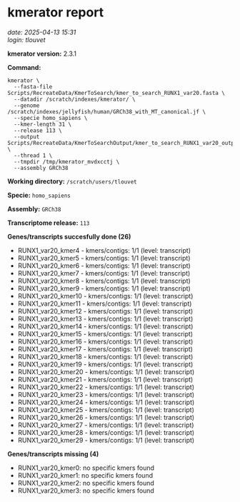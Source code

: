 # kmerator report
*date: 2025-04-13 15:31*  
*login: tlouvet*

**kmerator version:** 2.3.1

**Command:**

```
kmerator \
  --fasta-file Scripts/RecreateData/KmerToSearch/kmer_to_search_RUNX1_var20.fasta \
  --datadir /scratch/indexes/kmerator/ \
  --genome /scratch/indexes/jellyfish/human/GRCh38_with_MT_canonical.jf \
  --specie homo_sapiens \
  --kmer-length 31 \
  --release 113 \
  --output Scripts/RecreateData/KmerToSearchOutput/kmer_to_search_RUNX1_var20_output \
  --thread 1 \
  --tmpdir /tmp/kmerator_mvdxcctj \
  --assembly GRCh38
```

**Working directory:** `/scratch/users/tlouvet`

**Specie:** `homo_sapiens`

**Assembly:** `GRCh38`

**Transcriptome release:** `113`

**Genes/transcripts succesfully done (26)**

- RUNX1_var20_kmer4 - kmers/contigs: 1/1 (level: transcript)
- RUNX1_var20_kmer5 - kmers/contigs: 1/1 (level: transcript)
- RUNX1_var20_kmer6 - kmers/contigs: 1/1 (level: transcript)
- RUNX1_var20_kmer7 - kmers/contigs: 1/1 (level: transcript)
- RUNX1_var20_kmer8 - kmers/contigs: 1/1 (level: transcript)
- RUNX1_var20_kmer9 - kmers/contigs: 1/1 (level: transcript)
- RUNX1_var20_kmer10 - kmers/contigs: 1/1 (level: transcript)
- RUNX1_var20_kmer11 - kmers/contigs: 1/1 (level: transcript)
- RUNX1_var20_kmer12 - kmers/contigs: 1/1 (level: transcript)
- RUNX1_var20_kmer13 - kmers/contigs: 1/1 (level: transcript)
- RUNX1_var20_kmer14 - kmers/contigs: 1/1 (level: transcript)
- RUNX1_var20_kmer15 - kmers/contigs: 1/1 (level: transcript)
- RUNX1_var20_kmer16 - kmers/contigs: 1/1 (level: transcript)
- RUNX1_var20_kmer17 - kmers/contigs: 1/1 (level: transcript)
- RUNX1_var20_kmer18 - kmers/contigs: 1/1 (level: transcript)
- RUNX1_var20_kmer19 - kmers/contigs: 1/1 (level: transcript)
- RUNX1_var20_kmer20 - kmers/contigs: 1/1 (level: transcript)
- RUNX1_var20_kmer21 - kmers/contigs: 1/1 (level: transcript)
- RUNX1_var20_kmer22 - kmers/contigs: 1/1 (level: transcript)
- RUNX1_var20_kmer23 - kmers/contigs: 1/1 (level: transcript)
- RUNX1_var20_kmer24 - kmers/contigs: 1/1 (level: transcript)
- RUNX1_var20_kmer25 - kmers/contigs: 1/1 (level: transcript)
- RUNX1_var20_kmer26 - kmers/contigs: 1/1 (level: transcript)
- RUNX1_var20_kmer27 - kmers/contigs: 1/1 (level: transcript)
- RUNX1_var20_kmer28 - kmers/contigs: 1/1 (level: transcript)
- RUNX1_var20_kmer29 - kmers/contigs: 1/1 (level: transcript)


**Genes/transcripts missing (4)**

- RUNX1_var20_kmer0: no specific kmers found
- RUNX1_var20_kmer1: no specific kmers found
- RUNX1_var20_kmer2: no specific kmers found
- RUNX1_var20_kmer3: no specific kmers found
